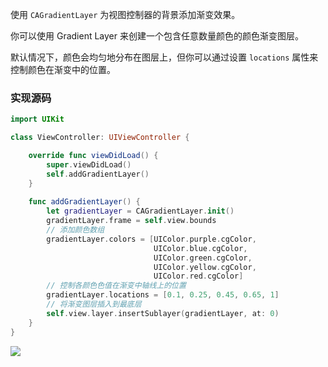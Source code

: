 使用 `CAGradientLayer` 为视图控制器的背景添加渐变效果。

你可以使用 Gradient Layer 来创建一个包含任意数量颜色的颜色渐变图层。

默认情况下，颜色会均匀地分布在图层上，但你可以通过设置 `locations` 属性来控制颜色在渐变中的位置。

### 实现源码

```swift
import UIKit

class ViewController: UIViewController {

    override func viewDidLoad() {
        super.viewDidLoad()        
        self.addGradientLayer()
    }
  
    func addGradientLayer() {
        let gradientLayer = CAGradientLayer.init()
        gradientLayer.frame = self.view.bounds
        // 添加颜色数组
        gradientLayer.colors = [UIColor.purple.cgColor,
                                UIColor.blue.cgColor,
                                UIColor.green.cgColor,
                                UIColor.yellow.cgColor,
                                UIColor.red.cgColor]
        // 控制各颜色色值在渐变中轴线上的位置
        gradientLayer.locations = [0.1, 0.25, 0.45, 0.65, 1]
        // 将渐变图层插入到最底层
        self.view.layer.insertSublayer(gradientLayer, at: 0)
    }
}
```

![](https://tva1.sinaimg.cn/large/0081Kckwgy1gknm6481clj30af0ii0sz.jpg)